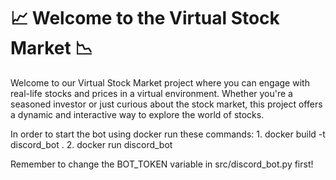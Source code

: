 # 📈 Welcome to the Virtual Stock Market 📉

Welcome to our Virtual Stock Market project where you can engage with real-life stocks and prices in a virtual environment. Whether you're a seasoned investor or just curious about the stock market, this project offers a dynamic and interactive way to explore the world of stocks.

In order to start the bot using docker run these commands:
    1. docker build -t discord_bot .
    2. docker run discord_bot

Remember to change the BOT_TOKEN variable in src/discord_bot.py first!
  
